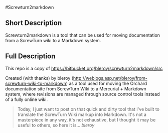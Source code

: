 #Screwturn2markdown
## Short Description
Screwturn2markdown is a tool that can be used for moving documentation from a ScrewTurn wiki to a Markdown system.

## Full Description
This repo is a copy of https://bitbucket.org/bleroy/screwturn2markdown/src

Created (with thanks) by bleroy (http://weblogs.asp.net/bleroy/from-screwturn-wiki-to-markdown) as a tool used for moving the Orchard documentation site from ScrewTurn Wiki to a Mercurial + Markdown system, where revisions are managed through source control tools instead of a fully online wiki.

>Today, I just want to post on that quick and dirty tool that I've built to translate the ScrewTurn Wiki markup into Markdown. It's not a masterpiece in any way, it's not exhaustive, but I thought it may be useful to others, so here it is…
><cite>bleroy</cite>
